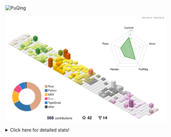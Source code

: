 ![PuQing](https://user-images.githubusercontent.com/27223114/171565019-9a56fae6-b08b-421f-99db-7e830da42371.png)

![](./profile-3d-contrib/profile-season-animate.svg)

<details>
<summary>Click here for detailed stats!</summary>

<!--START_SECTION:waka-->
![Lines of code](https://img.shields.io/badge/From%20Hello%20World%20I%27ve%20Written-2.0%20million%20lines%20of%20code-blue)

**🐱 My GitHub Data** 

> 📦 445.7 kB Used in GitHub's Storage 
 > 
> 🏆 199 Contributions in the Year 2025
 > 
> 🚫 Not Opted to Hire
 > 
> 📜 35 Public Repositories 
 > 
> 🔑 34 Private Repositories 
 > 
**I'm an Early 🐤** 

```text
🌞 Morning                867 commits         ███░░░░░░░░░░░░░░░░░░░░░░   10.03 % 
🌆 Daytime                3709 commits        ███████████░░░░░░░░░░░░░░   42.90 % 
🌃 Evening                1935 commits        ██████░░░░░░░░░░░░░░░░░░░   22.38 % 
🌙 Night                  2134 commits        ██████░░░░░░░░░░░░░░░░░░░   24.68 % 
```


📊 **This Week I Spent My Time On** 

```text
💬 Programming Languages: 
Other                    24 hrs 8 mins       ██████████████░░░░░░░░░░░   56.35 % 
Python                   7 hrs               ████░░░░░░░░░░░░░░░░░░░░░   16.38 % 
Typst                    3 hrs 25 mins       ██░░░░░░░░░░░░░░░░░░░░░░░   07.98 % 
TypeScript               1 hr 51 mins        █░░░░░░░░░░░░░░░░░░░░░░░░   04.33 % 
CSV                      1 hr 43 mins        █░░░░░░░░░░░░░░░░░░░░░░░░   04.02 % 

🔥 Editors: 
Arc                      17 hrs 30 mins      ██████████░░░░░░░░░░░░░░░   40.89 % 
VS Code                  15 hrs 24 mins      █████████░░░░░░░░░░░░░░░░   35.96 % 
Ghostty                  5 hrs 51 mins       ███░░░░░░░░░░░░░░░░░░░░░░   13.67 % 
Telegram                 2 hrs 6 mins        █░░░░░░░░░░░░░░░░░░░░░░░░   04.94 % 
NetEaseMusic             1 hr 26 mins        █░░░░░░░░░░░░░░░░░░░░░░░░   03.38 % 

💻 Operating System: 
Mac                      27 hrs 43 mins      ████████████████░░░░░░░░░   64.71 % 
WSL                      8 hrs 40 mins       █████░░░░░░░░░░░░░░░░░░░░   20.26 % 
Linux                    6 hrs 26 mins       ████░░░░░░░░░░░░░░░░░░░░░   15.03 % 
```


<!--END_SECTION:waka-->
</details>
